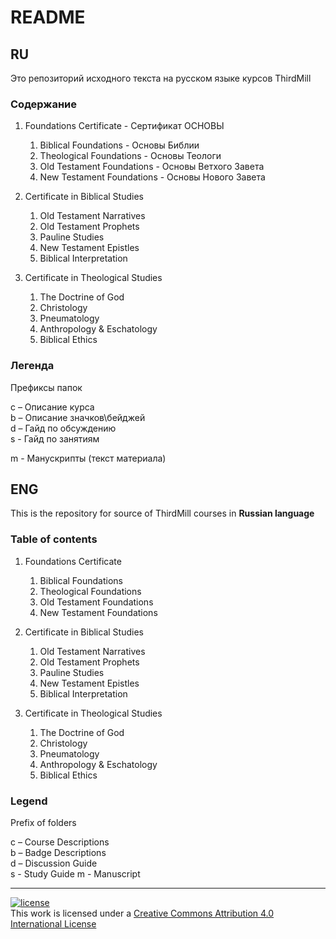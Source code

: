 # README #


## RU
Это репозиторий исходного текста на русском языке курсов ThirdMill

### Содержание ###

1. Foundations Certificate - Сертификат ОСНОВЫ

    1. Biblical Foundations - Основы Библии
    2. Theological Foundations - Основы Теологи
    3. Old Testament Foundations - Основы Ветхого Завета
    4. New Testament Foundations - Основы Нового Завета

2. Certificate in Biblical Studies

    1. Old Testament Narratives
    2. Old Testament Prophets
    3. Pauline Studies
    4. New Testament Epistles
    5. Biblical Interpretation

3. Certificate in Theological Studies

    1. The Doctrine of God
    2. Christology
    3. Pneumatology
    4. Anthropology & Eschatology
    5. Biblical Ethics

### Легенда ###
 

Префиксы папок 

c – Описание курса  
b – Описание значков\бейджей  
d – Гайд по обсуждению  
s - Гайд по занятиям

m - Манускрипты (текст материала)  

## ENG
This is the repository for source of ThirdMill courses in **Russian language**

### Table of contents ###

1. Foundations Certificate

    1. Biblical Foundations
    2. Theological Foundations
    3. Old Testament Foundations
    4. New Testament Foundations

2. Certificate in Biblical Studies

    1. Old Testament Narratives
    2. Old Testament Prophets
    3. Pauline Studies
    4. New Testament Epistles
    5. Biblical Interpretation

3. Certificate in Theological Studies

    1. The Doctrine of God
    2. Christology
    3. Pneumatology
    4. Anthropology & Eschatology
    5. Biblical Ethics

### Legend ###
 

Prefix of folders  

c – Course Descriptions  
b – Badge Descriptions  
d – Discussion Guide  
s - Study Guide
m - Manuscript  


---
    
[![license](https://i.creativecommons.org/l/by/4.0/88x31.png)](http://creativecommons.org/licenses/by/4.0/)  
This work is licensed under a [Creative Commons Attribution 4.0 International License](http://creativecommons.org/licenses/by/4.0/)

